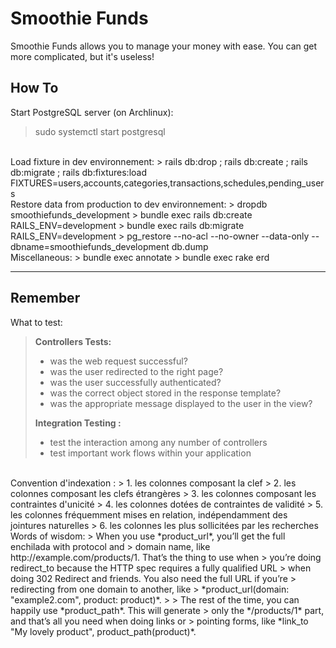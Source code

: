 Smoothie Funds
===============
Smoothie Funds allows you to manage your money with ease.
You can get more complicated, but it's useless!

How To
-------
Start PostgreSQL server (on Archlinux):
> sudo systemctl start postgresql
  
<br/>
Load fixture in dev environnement:
> rails db:drop ; rails db:create ; rails db:migrate ; rails db:fixtures:load FIXTURES=users,accounts,categories,transactions,schedules,pending_users
  
<br/>
Restore data from production to dev environnement:
> dropdb smoothiefunds_development  
> bundle exec rails db:create RAILS_ENV=development  
> bundle exec rails db:migrate RAILS_ENV=development  
> pg_restore --no-acl --no-owner --data-only --dbname=smoothiefunds_development db.dump
  
<br/>
Miscellaneous:
> bundle exec annotate  
> bundle exec rake erd

---
Remember
---------
What to test:
> **Controllers Tests:**
> - was the web request successful?
> - was the user redirected to the right page?
> - was the user successfully authenticated?
> - was the correct object stored in the response template?
> - was the appropriate message displayed to the user in the view?
> 
> **Integration Testing :**
> - test the interaction among any number of controllers
> - test important work flows within your application
  
<br/>
Convention d'indexation :
> 1. les colonnes composant la clef
> 2. les colonnes composant les clefs étrangères
> 3. les colonnes composant les contraintes d'unicité
> 4. les colonnes dotées de contraintes de validité
> 5. les colonnes fréquemment mises en relation, indépendamment des jointures naturelles
> 6. les colonnes les plus sollicitées par les recherches
  
<br/>
Words of wisdom:
> When you use *product_url*, you’ll get the full enchilada with protocol and 
> domain name, like http://example.com/products/1. That’s the thing to use when 
> you’re doing redirect_to because the HTTP spec requires a fully qualified URL 
> when doing 302 Redirect and friends. You also need the full URL if you’re 
> redirecting from one domain to another, like 
> *product_url(domain: "example2.com", product: product)*.
> 
> The rest of the time, you can happily use *product_path*. This will generate 
> only the */products/1* part, and that’s all you need when doing links or 
> pointing forms, like *link_to "My lovely product", product_path(product)*.
